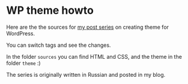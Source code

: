 # WP theme howto
Here are the the sources for [my post series](http://oriolo.ru/series/create-wp-theme-from-html/) on creating theme for WordPress. 

You can switch tags and see the changes.

In the folder `sources` you can find HTML and CSS, and the theme in the folder `theme` :)

The series is originally written in Russian and posted in my blog.